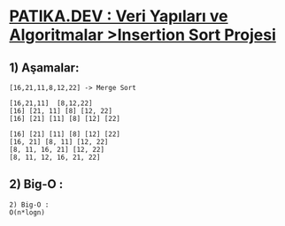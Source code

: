 # [PATIKA.DEV : Veri Yapıları ve Algoritmalar >Insertion Sort Projesi ](https://app.patika.dev/courses/veri-yapilari-ve-algoritmalar/merge-sort-proje)

## 1) Aşamalar:
```
[16,21,11,8,12,22] -> Merge Sort

[16,21,11]	[8,12,22]
[16] [21, 11] [8] [12, 22]
[16] [21] [11] [8] [12] [22]

[16] [21] [11] [8] [12] [22]
[16, 21] [8, 11] [12, 22]
[8, 11, 16, 21] [12, 22]
[8, 11, 12, 16, 21, 22]
```

## 2) Big-O :
```
2) Big-O : 
O(n*logn)
```
